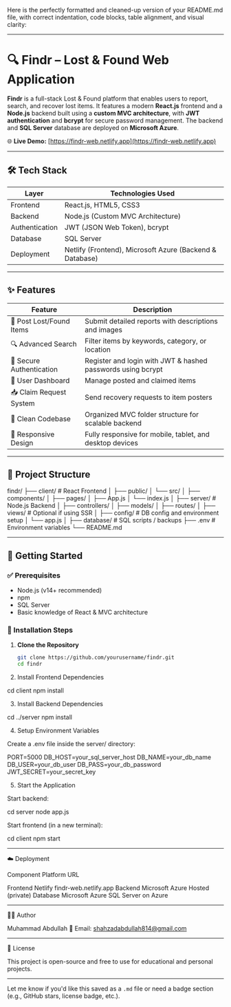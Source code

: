 Here is the perfectly formatted and cleaned-up version of your README.md file, with correct indentation, code blocks, table alignment, and visual clarity:


---

# 🔍 Findr – Lost & Found Web Application

**Findr** is a full-stack Lost & Found platform that enables users to report, search, and recover lost items. It features a modern **React.js** frontend and a **Node.js** backend built using a **custom MVC architecture**, with **JWT authentication** and **bcrypt** for secure password management. The backend and **SQL Server** database are deployed on **Microsoft Azure**.

🌐 **Live Demo:** [https://findr-web.netlify.app](https://findr-web.netlify.app)

---

## 🛠️ Tech Stack

| Layer          | Technologies Used                                           |
|----------------|-------------------------------------------------------------|
| Frontend       | React.js, HTML5, CSS3                                       |
| Backend        | Node.js (Custom MVC Architecture)                           |
| Authentication | JWT (JSON Web Token), bcrypt                                |
| Database       | SQL Server                                                  |
| Deployment     | Netlify (Frontend), Microsoft Azure (Backend & Database)    |

---

## ✨ Features

| Feature                  | Description                                                              |
|--------------------------|--------------------------------------------------------------------------|
| 📝 Post Lost/Found Items | Submit detailed reports with descriptions and images                     |
| 🔍 Advanced Search       | Filter items by keywords, category, or location                          |
| 🔐 Secure Authentication | Register and login with JWT & hashed passwords using bcrypt              |
| 👤 User Dashboard        | Manage posted and claimed items                                          |
| 📥 Claim Request System  | Send recovery requests to item posters                                   |
| 🧱 Clean Codebase        | Organized MVC folder structure for scalable backend                      |
| 📱 Responsive Design     | Fully responsive for mobile, tablet, and desktop devices                 |

---

## 📁 Project Structure

findr/ ├── client/                   # React Frontend │   ├── public/ │   └── src/ │       ├── components/ │       ├── pages/ │       ├── App.js │       └── index.js │ ├── server/                   # Node.js Backend │   ├── controllers/ │   ├── models/ │   ├── routes/ │   ├── views/                # Optional if using SSR │   ├── config/               # DB config and environment setup │   └── app.js │ ├── database/                 # SQL scripts / backups ├── .env                      # Environment variables └── README.md

---

## 🚀 Getting Started

### ✅ Prerequisites

- Node.js (v14+ recommended)
- npm
- SQL Server
- Basic knowledge of React & MVC architecture

### 🧩 Installation Steps

1. **Clone the Repository**
   ```bash
   git clone https://github.com/yourusername/findr.git
   cd findr

2. Install Frontend Dependencies

cd client
npm install


3. Install Backend Dependencies

cd ../server
npm install


4. Setup Environment Variables

Create a .env file inside the server/ directory:

PORT=5000
DB_HOST=your_sql_server_host
DB_NAME=your_db_name
DB_USER=your_db_user
DB_PASS=your_db_password
JWT_SECRET=your_secret_key


5. Start the Application

Start backend:

cd server
node app.js

Start frontend (in a new terminal):

cd client
npm start





---

☁️ Deployment

Component	Platform	URL

Frontend	Netlify	findr-web.netlify.app
Backend	Microsoft Azure	Hosted (private)
Database	Microsoft Azure	SQL Server on Azure



---

👨‍💻 Author

Muhammad Abdullah
📧 Email: shahzadabdullah814@gmail.com


---

📄 License

This project is open-source and free to use for educational and personal projects.

---

Let me know if you'd like this saved as a `.md` file or need a badge section (e.g., GitHub stars, license badge, etc.).

